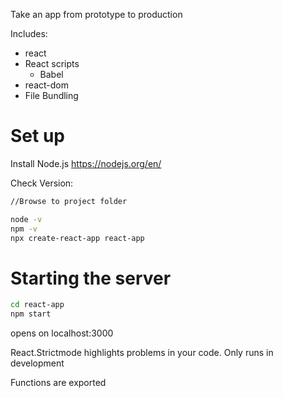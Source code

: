 Take an app from prototype to production

Includes:
- react
- React scripts
	- Babel
- react-dom
- File Bundling

# Set up

Install Node.js
https://nodejs.org/en/

Check Version:
```bash
//Browse to project folder

node -v
npm -v
npx create-react-app react-app
```

# Starting the server
``` bash
cd react-app
npm start

```

opens on localhost:3000

React.Strictmode highlights problems in your code. Only runs in development

Functions are exported